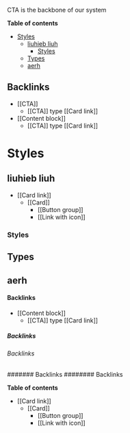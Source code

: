 CTA is the backbone of our system

<!-- table-of-contents start -->
**Table of contents**
- [Styles](#styles)
  - [liuhieb liuh](#liuhieb-liuh)
    - [Styles](#styles)
  - [Types](#types)
  - [aerh](#aerh)

## Backlinks
* [[CTA]]
	* [[CTA]] type [[Card link]]
* [[Content block]]
	* [[CTA]] type [[Card link]]
# Styles

## liuhieb liuh 


- [[Card link]]
  - [[Card]]
    - [[Button group]]
    - [[Link with icon]]

### Styles


## Types

## aerh

#### Backlinks
* [[Content block]]
	* [[CTA]] type [[Card link]]
	
	
##### Backlinks
###### Backlinks
####### Backlinks
######## Backlinks

**Table of contents**

- [[Card link]]
  - [[Card]]
    - [[Button group]]
    - [[Link with icon]]
